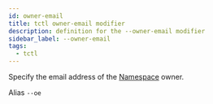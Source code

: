 ```yaml
---
id: owner-email
title: tctl owner-email modifier
description: definition for the --owner-email modifier
sidebar_label: --owner-email
tags:
  - tctl
---
```


Specify the email address of the [Namespace](/concepts/what-is-a-namespace) owner.

Alias `--oe`
